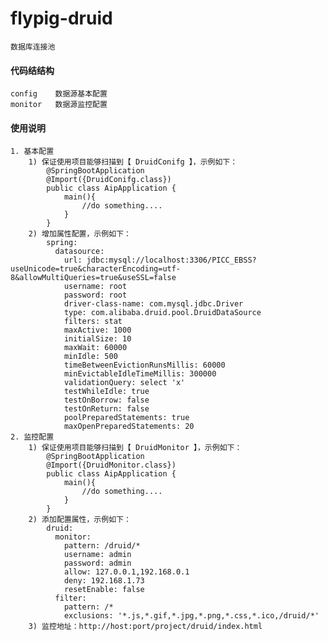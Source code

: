 # flypig-druid
    数据库连接池

#### 代码结结构
    config    数据源基本配置
    monitor   数据源监控配置

#### 使用说明
    1. 基本配置
        1) 保证使用项目能够扫描到【 DruidConifg 】，示例如下：
            @SpringBootApplication
            @Import({DruidConifg.class})
            public class AipApplication {
                main(){
                    //do something....
                }
            }
        2) 增加属性配置，示例如下：
            spring:
              datasource:
                url: jdbc:mysql://localhost:3306/PICC_EBSS?useUnicode=true&characterEncoding=utf-8&allowMultiQueries=true&useSSL=false
                username: root
                password: root
                driver-class-name: com.mysql.jdbc.Driver
                type: com.alibaba.druid.pool.DruidDataSource
                filters: stat
                maxActive: 1000
                initialSize: 10
                maxWait: 60000
                minIdle: 500
                timeBetweenEvictionRunsMillis: 60000
                minEvictableIdleTimeMillis: 300000
                validationQuery: select 'x'
                testWhileIdle: true
                testOnBorrow: false
                testOnReturn: false
                poolPreparedStatements: true
                maxOpenPreparedStatements: 20
    2. 监控配置
        1) 保证使用项目能够扫描到【 DruidMonitor 】，示例如下：
            @SpringBootApplication
            @Import({DruidMonitor.class})
            public class AipApplication {
                main(){
                    //do something....
                }
            }
        2) 添加配置属性，示例如下：
            druid:
              monitor:
                pattern: /druid/*
                username: admin
                password: admin
                allow: 127.0.0.1,192.168.0.1
                deny: 192.168.1.73
                resetEnable: false
              filter:
                pattern: /*
                exclusions: '*.js,*.gif,*.jpg,*.png,*.css,*.ico,/druid/*'
        3) 监控地址：http://host:port/project/druid/index.html

